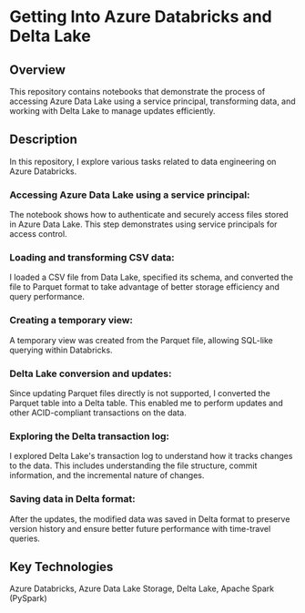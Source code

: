 # Getting Into Azure Databricks and Delta Lake

## Overview
This repository contains notebooks that demonstrate the process of accessing Azure Data Lake using a service principal, transforming data, and working with Delta Lake to manage updates efficiently.

## Description
In this repository, I explore various tasks related to data engineering on Azure Databricks.

### Accessing Azure Data Lake using a service principal:
The notebook shows how to authenticate and securely access files stored in Azure Data Lake. This step demonstrates using service principals for access control.

### Loading and transforming CSV data:
I loaded a CSV file from Data Lake, specified its schema, and converted the file to Parquet format to take advantage of better storage efficiency and query performance.

### Creating a temporary view:
A temporary view was created from the Parquet file, allowing SQL-like querying within Databricks.

### Delta Lake conversion and updates:
Since updating Parquet files directly is not supported, I converted the Parquet table into a Delta table. This enabled me to perform updates and other ACID-compliant transactions on the data.

### Exploring the Delta transaction log:
I explored Delta Lake's transaction log to understand how it tracks changes to the data. This includes understanding the file structure, commit information, and the incremental nature of changes.

### Saving data in Delta format:
After the updates, the modified data was saved in Delta format to preserve version history and ensure better future performance with time-travel queries.

## Key Technologies

Azure Databricks, Azure Data Lake Storage, Delta Lake, Apache Spark (PySpark)
